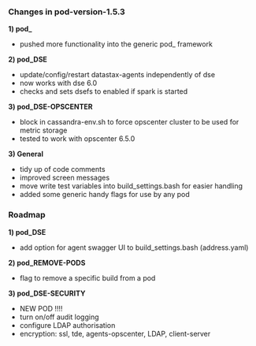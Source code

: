 
### Changes in pod-version-1.5.3

**1) pod_**    

+ pushed more functionality into the generic pod_ framework  

**2) pod_DSE**        

+ update/config/restart datastax-agents independently of dse
+ now works with dse 6.0    
+ checks and sets dsefs to enabled if spark is started         

**3) pod_DSE-OPSCENTER**

+ block in cassandra-env.sh to force opscenter cluster to be used for metric storage    
+ tested to work with opscenter 6.5.0

**3) General**    

+ tidy up of code comments    
+ improved screen messages    
+ move write test variables into build_settings.bash for easier handling   
+ added some generic handy flags for use by any pod

### Roadmap

**1) pod_DSE**   

+ add option for agent swagger UI to build_settings.bash (address.yaml)    

**2) pod_REMOVE-PODS**    

+ flag to remove a specific build from a pod

**3) pod_DSE-SECURITY**    

+ NEW POD !!!!    
+ turn on/off audit logging
+ configure LDAP authorisation
+ encryption:
    ssl, tde, agents-opscenter, LDAP, client-server
